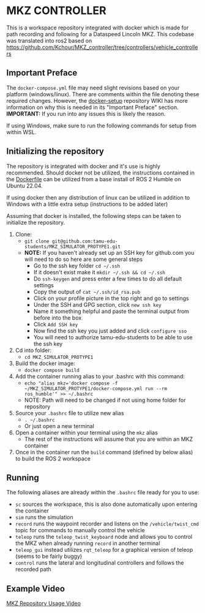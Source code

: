# MKZ CONTROLLER 
This is a workspace repository integrated with docker which is made for path recording and following for a Dataspeed Lincoln MKZ. This codebase was translated into ros2 based on https://github.com/Kchour/MKZ_controller/tree/controllers/vehicle_controllers

## Important Preface
The `docker-compose.yml` file may need slight revisions based on your platform (windows/linux). There are comments within the file denoting these required changes. However, the [docker-setup](https://github.com/tamu-edu-students/docker-setup) repository WIKI has more information on why this is needed in its "Important Preface" section. **IMPORTANT:** If you run into any issues this is likely the reason.

If using Windows, make sure to run the following commands for setup from within WSL.

## Initializing the repository
The repository is integrated with docker and it's use is highly recommended. Should docker not be utilized, the instructions contained in the [Dockerfile](/Dockerfile) can be utilized from a base install of ROS 2 Humble on Ubuntu 22.04.

If using docker then any distribution of linux can be utilized in addition to Windows with a little extra setup (instructions to be added later)

Assuming that docker is installed, the following steps can be taken to initialize the repository.
1. Clone:
   * `git clone git@github.com:tamu-edu-students/MKZ_SIMULATOR_PROTYPE1.git`
   * **NOTE:** If you haven't already set up an SSH key for github.com you will need to do so here are some general steps
     * Go to the ssh key folder `cd ~/.ssh`
     * If it doesn't exist make it `mkdir ~/.ssh && cd ~/.ssh`
     * Do `ssh-keygen` and press enter a few times to do all default settings
     * Copy the output of `cat ~/.ssh/id_rsa.pub`
     * Click on your profile picture in the top right and go to settings
     * Under the SSH and GPG section, click `new ssh key`
     * Name it something helpful and paste the terminal output from before into the box
     * Click `Add SSH key`
     * Now find the ssh key you just added and click `configure sso`
     * You will need to authorize tamu-edu-students to be able to use the ssh key
2. Cd into folder:
   * `cd MKZ_SIMULATOR_PROTYPE1`
3. Build the docker image: 
   * `docker compose build`
4. Add the container running alias to your .bashrc with this command:
   * `echo "alias mkz='docker compose -f ~/MKZ_SIMULATOR_PROTYPE1/docker-compose.yml run --rm ros_humble'" >> ~/.bashrc`
   * NOTE: Path will need to be changed if not using home folder for repository
5. Source your `.bashrc` file to utilize new alias
   * `. ~/.bashrc`
   * Or just open a new terminal
6. Open a container within your terminal using the `mkz` alias
   * The rest of the instructions will assume that you are within an MKZ container
7. Once in the container run the `build` command (defined by below alias) to build the ROS 2 workspace

## Running

The following aliases are already within the `.bashrc` file ready for you to use:
* `sc` sources the workspace, this is also done automatically upon entering the container
* `sim` runs the simulation
* `record` runs the waypoint recorder and listens on the `/vehicle/twist_cmd` topic for commands to manually control the vehicle
* `teleop` runs the `teleop_twist_keyboard` node and allows you to control the MKZ when already running `record` in another terminal
* `teleop_gui` instead utilizes `rqt_teleop` for a graphical version of teleop (seems to be fairly buggy)
* `control` runs the lateral and longitudinal controllers and follows the recorded path

## Example Video
[MKZ Repository Usage Video](https://drive.google.com/file/d/1gSgTyQf3SKjWKxKWX4u6LPRy4zCWq6mr/view?usp=sharing)

